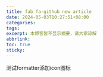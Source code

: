 ```yaml
---
title: fab fa-github new article
date: 2024-05-03T10:27:51+08:00
categories: 
tags: 
excerpt: 本博客暂不显示摘要，请大家谅解
abbrlink: 
toc: true
sticky:
---
```


测试formatter添加icon图标